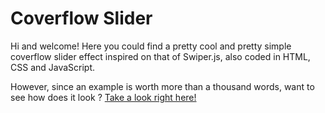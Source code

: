 # Coverflow Slider

Hi and welcome! Here you could find a pretty cool and pretty simple coverflow slider effect inspired on that of Swiper.js, also coded in HTML, CSS and JavaScript. 

However, since an example is worth more than a thousand words, want to see how does it look ? [Take a look right here!](https://zahjen.github.io/CoverFlow/)

